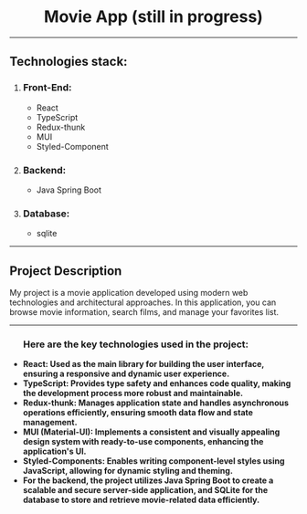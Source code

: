 <h1 align='center'>Movie App (still in progress)</h1>
<hr>
<h2>Technologies stack:</h2>
<ol>
    <li>
        <h3>Front-End:</h3>
        <ul>
            <li>React</li>
            <li>TypeScript</li>
            <li>Redux-thunk</li>
            <li>MUI</li>
            <li>Styled-Component</li>
        </ul>
    </li>
    <li>
        <h3>Backend:</h3>
        <ul>
            <li>Java Spring Boot</li>
        </ul>
    </li>
    <li>
        <h3>Database:</h3>
        <ul>
            <li>sqlite</li>
        </ul>
    </li>
</ol>
<hr>
<h2>Project Description</h2>
<p>My project is a movie application developed using modern web technologies and architectural approaches. In this application, you can browse movie information, search films, and manage your favorites list.</p>
<hr>
<ul>
    <h3>Here are the key technologies used in the project:</h3>
    <li><strong>React:<strong> Used as the main library for building the user interface, ensuring a responsive and dynamic user experience.</li>
    <li><strong>TypeScript:<strong> Provides type safety and enhances code quality, making the development process more robust and maintainable.</li>
    <li><strong>Redux-thunk:<strong> Manages application state and handles asynchronous operations efficiently, ensuring smooth data flow and state management.</li>
    <li><strong>MUI (Material-UI):<strong> Implements a consistent and visually appealing design system with ready-to-use components, enhancing the application's UI.</li>
    <li><strong>Styled-Components:<strong> Enables writing component-level styles using JavaScript, allowing for dynamic styling and theming.</li>
    <li>For the backend, the project utilizes Java Spring Boot to create a scalable and secure server-side application, and SQLite for the database to store and retrieve movie-related data efficiently.</li>
</ul>
